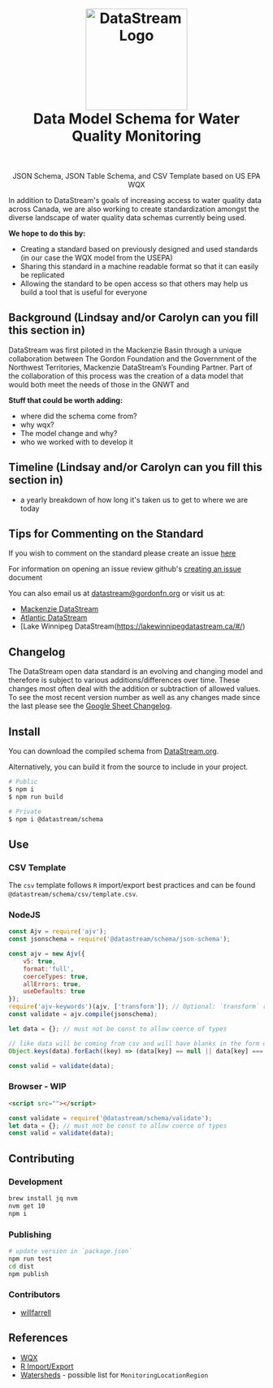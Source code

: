 <h1 align="center">
  <img src="https://raw.githubusercontent.com/gordonfn/datastream-schema/master/docs/images/datastream.svg?token=AAIL2PBZU46OCA3XH2SPQBS5VNRQW" alt="DataStream Logo" width="200">
  <br/>
  Data Model Schema for Water Quality Monitoring
  <br/>
  <br/>
</h1>

<p align="center">JSON Schema, JSON Table Schema, and CSV Template based on US EPA WQX</p>

<p align="center">
  <!--<a href="https://github.com/gordonfn/datastream-wqx"><img src="https://img.shields.io/github/stars/gordonfn/datastream-wqx.svg?style=social&label=Stars" alt="Stars" /></a>-->
  <!--<a href="https://www.npmjs.com/package/datastream-wqx"><img src="https://img.shields.io/npm/v/datastream-wqx.svg" alt="npm version"></a>-->
  <!--<a href="https://www.npmjs.com/package/datastream-wqx"><img src="https://img.shields.io/npm/dm/datastream-wqx.svg" alt="npm downloads"></a>-->
  <!--<a href="https://www.npmjs.com/package/datastream-wqx"><img src="https://img.shields.io/npm/l/datastream-wqx.svg" alt="npm license" /></a>-->
</p>

In addition to DataStream's goals of increasing access to water quality data across Canada, we are also working to create standardization amongst the diverse landscape of water quality data schemas currently being used. 

**We hope to do this by:**
* Creating a standard based on previously designed and used standards (in our case the WQX model from the USEPA)
* Sharing this standard in a machine readable format so that it can easily be replicated
* Allowing the standard to be open access so that others may help us build a tool that is useful for everyone

## Background (Lindsay and/or Carolyn can you fill this section in)

DataStream was first piloted in the Mackenzie Basin through a unique collaboration between The Gordon Foundation and the Government of the Northwest Territories, Mackenzie DataStream’s Founding Partner. Part of the collaboration of this process was the creation of a data model that would both meet the needs of those in the GNWT and 

**Stuff that could be worth adding:**
* where did the schema come from?
* why wqx?
* The model change and why?
* who we worked with to develop it

## Timeline (Lindsay and/or Carolyn can you fill this section in)
* a yearly breakdown of how long it's taken us to get to where we are today

## Tips for Commenting on the Standard

If you wish to comment on the standard please create an issue [here](https://github.com/gordonfn/datastream-schema/issues)

For information on opening an issue review github's [creating an issue](https://help.github.com/en/github/managing-your-work-on-github/creating-an-issue) document

You can also email us at <datastream@gordonfn.org> or visit us at:

* [Mackenzie DataStream](https://mackenziedatastream.ca/#/)
* [Atlantic DataStream](https://atlanticdatastream.ca/#/)
* [Lake Winnipeg DataStream(https://lakewinnipegdatastream.ca/#/)

## Changelog
The DataStream open data standard is an evolving and changing model and therefore is subject to various additions/differences over time. These changes most often deal with the addition or subtraction of allowed values. To see the most recent version number as well as any changes made since the last please see the [Google Sheet Changelog](https://docs.google.com/spreadsheets/d/1gau2kMxcXiBu1ZdqpT-DO4zrRLNNzo8Ez32pweOYpro#gid=37982279).

## Install
You can download the compiled schema from [DataStream.org](www.datastream.org/cdn/json-schema.json).

Alternatively, you can build it from the source to include in your project.

```bash
# Public
$ npm i
$ npm run build

# Private
$ npm i @datastream/schema
```

## Use
### CSV Template
The `csv` template follows `R` import/export best practices and can be found `@datastream/schema/csv/template.csv`.

### NodeJS
```javascript
const Ajv = require('ajv');
const jsonschema = require('@datastream/schema/json-schema');

const ajv = new Ajv({
    v5: true,
    format:'full',
    coerceTypes: true,
    allErrors: true,
    useDefaults: true
});
require('ajv-keywords')(ajv, ['transform']); // Optional: `transform` removes strictness surrounding value character case.
const validate = ajv.compile(jsonschema);

let data = {}; // must not be const to allow coerce of types

// like data will be coming from csv and will have blanks in the form of empty string
Object.keys(data).forEach((key) => (data[key] == null || data[key] === '') && delete data[key]);

const valid = validate(data);
```

### Browser - WIP
```html
<script src=""></script>
```
```js
const validate = require('@datastream/schema/validate');
let data = {}; // must not be const to allow coerce of types
const valid = validate(data);
```

## Contributing

### Development
```bash
brew install jq nvm
nvm get 10
npm i
```

### Publishing
```bash
# update version in `package.json`
npm run test
cd dist
npm publish
```

### Contributors
- [willfarrell](https://github.com/willfarrell)

## References
- [WQX](https://github.com/gordonfn/wqx)
- [R Import/Export](https://cran.r-project.org/doc/manuals/r-release/R-data.html)
- [Watersheds](https://open.canada.ca/data/en/dataset/dc639a40-8893-11e0-96ca-6cf049291510) - possible list for `MonitoringLocationRegion`
